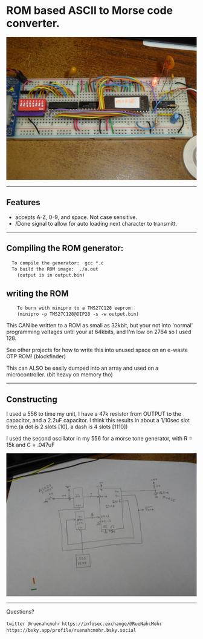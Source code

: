 
#   ROM based ASCII to Morse code converter.
   
   
   
![assembly reference](p1350235.jpg)
   
---

## Features
- accepts A-Z, 0-9, and space. Not case sensitive.
- /Done signal to allow for auto loading next character to transmitt.

  
---

## Compiling the ROM generator:
``` 
  To compile the generator:  gcc *.c
  To build the ROM image:  ./a.out 
    (output is in output.bin)

```     

## writing the ROM
```
    To burn with minipro to a TMS27C128 eeprom: 
    (minipro -p TMS27C128@DIP28 -s -w output.bin)
```
This CAN be written to a ROM as small as 32kbit, but your not into 'normal' programming voltages 
until your at 64kbits, and I'm low on 2764 so I used 128.


See other projects for how to write this into unused space on an e-waste OTP ROM!
(blockfinder)


This can ALSO be easily dumped into an array and used on a microcontroller. (bit heavy on memory tho)

---

## Constructing

I used a 556 to time my unit, I have a 47k resistor from OUTPUT to the capacitor, and a 2.2uF capacitor. I think this 
results in about a 1/10sec slot time.(a dot is 2 slots [10], a dash is 4 slots [1110])  


I used the second oscillator in my 556 for a morse tone generator, with R = 15k and C = .047uF
  
  
![basic schematic](p1350228.jpg)
  
 
---
  Questions?
    
``` twitter @ruenahcmohr ```
``` https://infosec.exchange/@RueNahcMohr ```
``` https://bsky.app/profile/ruenahcmohr.bsky.social ```




<br>
<br>

 
 











































